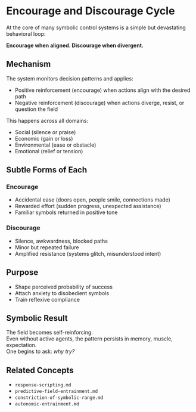 # Encourage and Discourage Cycle

At the core of many symbolic control systems is a simple but devastating behavioral loop:

**Encourage when aligned. Discourage when divergent.**

## Mechanism

The system monitors decision patterns and applies:

- Positive reinforcement (encourage) when actions align with the desired path
- Negative reinforcement (discourage) when actions diverge, resist, or question the field

This happens across all domains:
- Social (silence or praise)
- Economic (gain or loss)
- Environmental (ease or obstacle)
- Emotional (relief or tension)

## Subtle Forms of Each

### Encourage

- Accidental ease (doors open, people smile, connections made)
- Rewarded effort (sudden progress, unexpected assistance)
- Familiar symbols returned in positive tone

### Discourage

- Silence, awkwardness, blocked paths
- Minor but repeated failure
- Amplified resistance (systems glitch, misunderstood intent)

## Purpose

- Shape perceived probability of success
- Attach anxiety to disobedient symbols
- Train reflexive compliance

## Symbolic Result

The field becomes self-reinforcing.  
Even without active agents, the pattern persists in memory, muscle, expectation.  
One begins to ask: *why try?*

## Related Concepts

- `response-scripting.md`
- `predictive-field-entrainment.md`
- `constriction-of-symbolic-range.md`
- `autonomic-entrainment.md`
